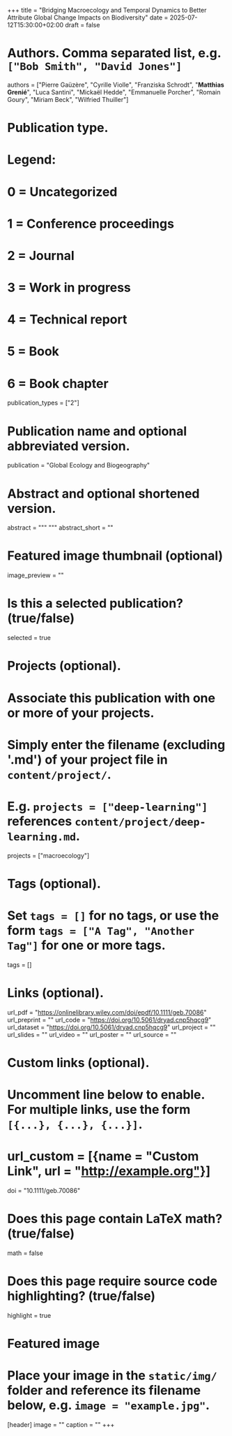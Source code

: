 +++
title = "Bridging Macroecology and Temporal Dynamics to Better Attribute Global Change Impacts on Biodiversity"
date = 2025-07-12T15:30:00+02:00
draft = false

# Authors. Comma separated list, e.g. `["Bob Smith", "David Jones"]`
authors = ["Pierre Gaüzère", "Cyrille Violle", "Franziska Schrodt", "**Matthias Grenié**", "Luca Santini", "Mickaël Hedde", "Emmanuelle Porcher", "Romain Goury", "Miriam Beck", "Wilfried Thuiller"]

# Publication type.
# Legend:
# 0 = Uncategorized
# 1 = Conference proceedings
# 2 = Journal
# 3 = Work in progress
# 4 = Technical report
# 5 = Book
# 6 = Book chapter
publication_types = ["2"]

# Publication name and optional abbreviated version.
publication = "Global Ecology and Biogeography"

# Abstract and optional shortened version.
abstract = """
"""
abstract_short = ""

# Featured image thumbnail (optional)
image_preview = ""

# Is this a selected publication? (true/false)
selected = true

# Projects (optional).
#   Associate this publication with one or more of your projects.
#   Simply enter the filename (excluding '.md') of your project file in `content/project/`.
#   E.g. `projects = ["deep-learning"]` references `content/project/deep-learning.md`.
projects = ["macroecology"]

# Tags (optional).
#   Set `tags = []` for no tags, or use the form `tags = ["A Tag", "Another Tag"]` for one or more tags.
tags = []

# Links (optional).
url_pdf = "https://onlinelibrary.wiley.com/doi/epdf/10.1111/geb.70086"
url_preprint = ""
url_code = "https://doi.org/10.5061/dryad.cnp5hqcg9"
url_dataset = "https://doi.org/10.5061/dryad.cnp5hqcg9"
url_project = ""
url_slides = ""
url_video = ""
url_poster = ""
url_source = ""

# Custom links (optional).
#   Uncomment line below to enable. For multiple links, use the form `[{...}, {...}, {...}]`.
# url_custom = [{name = "Custom Link", url = "http://example.org"}]

doi = "10.1111/geb.70086"

# Does this page contain LaTeX math? (true/false)
math = false

# Does this page require source code highlighting? (true/false)
highlight = true

# Featured image
# Place your image in the `static/img/` folder and reference its filename below, e.g. `image = "example.jpg"`.
[header]
image = ""
caption = ""
+++

